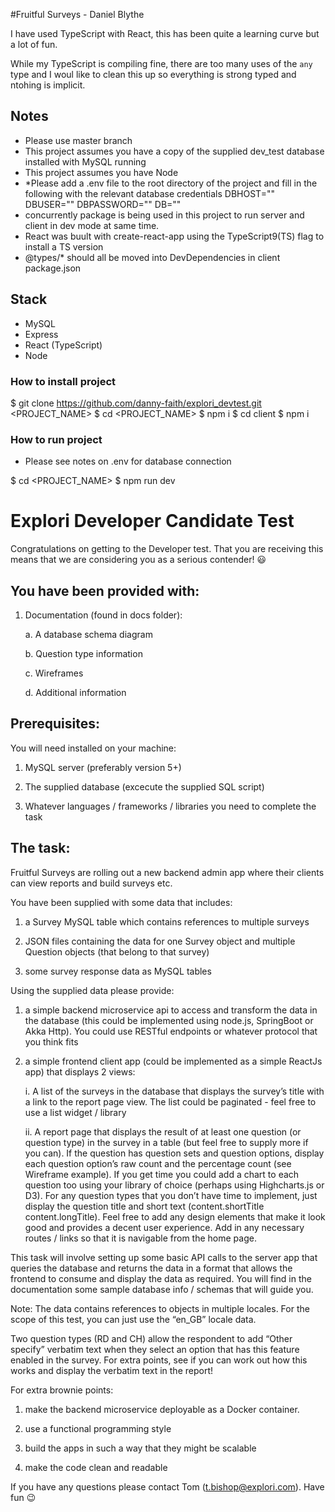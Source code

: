 #Fruitful Surveys - Daniel Blythe

I have used TypeScript with React, this has been quite a learning curve but a lot of fun.

While my TypeScript is compiling fine, there are too many uses of the `any` type and I woul like to clean this up so everything is strong typed and ntohing is implicit.

## Notes

- Please use master branch
- This project assumes you have a copy of the supplied dev_test database installed with MySQL running
- This project assumes you have Node
- \*Please add a .env file to the root directory of the project and fill in the following with the relevant database credentials
  DBHOST=""
  DBUSER=""
  DBPASSWORD=""
  DB=""
- concurrently package is being used in this project to run server and client in dev mode at same time.
- React was buult with create-react-app using the TypeScript9(TS) flag to install a TS version
- @types/\* should all be moved into DevDependencies in client package.json

## Stack

- MySQL
- Express
- React (TypeScript)
- Node

### How to install project

$ git clone https://github.com/danny-faith/explori_devtest.git <PROJECT_NAME>
$ cd <PROJECT_NAME>
$ npm i
$ cd client
\$ npm i

### How to run project

- Please see notes on .env for database connection

$ cd <PROJECT_NAME> 
$ npm run dev

# Explori Developer Candidate Test

Congratulations on getting to the Developer test. That you are receiving this means that we are considering you as a serious contender! :smiley:

## You have been provided with:

1. Documentation (found in docs folder):

   a. A database schema diagram

   b. Question type information

   c. Wireframes

   d. Additional information

## Prerequisites:

You will need installed on your machine:

1. MySQL server (preferably version 5+)

2. The supplied database (excecute the supplied SQL script)

3. Whatever languages / frameworks / libraries you need to complete the task

## The task:

Fruitful Surveys are rolling out a new backend admin app where their clients can view reports and build surveys etc.

You have been supplied with some data that includes:

1. a Survey MySQL table which contains references to multiple surveys

2. JSON files containing the data for one Survey object and multiple Question objects (that belong to that survey)

3. some survey response data as MySQL tables

Using the supplied data please provide:

1. a simple backend microservice api to access and transform the data in the database (this could be implemented using node.js, SpringBoot or Akka Http). You could use RESTful endpoints or whatever protocol that you think fits

2. a simple frontend client app (could be implemented as a simple ReactJs app) that displays 2 views:

   i. A list of the surveys in the database that displays the survey’s title with a link to the report page view. The list could be paginated - feel free to use a list widget / library

   ii. A report page that displays the result of at least one question (or question type) in the survey in a table (but feel free to supply more if you can). If the question has question sets and question options, display each question option’s raw count and the percentage count (see Wireframe example). If you get time you could add a chart to each question too using your library of choice (perhaps using Highcharts.js or D3). For any question types that you don’t have time to implement, just display the question title and short text (content.shortTitle content.longTitle). Feel free to add any design elements that make it look good and provides a decent user experience. Add in any necessary routes / links so that it is navigable from the home page.

This task will involve setting up some basic API calls to the server app that queries the database and returns the data in a format that allows the frontend to consume and display the data as required. You will find in the documentation some sample database info / schemas that will guide you.

Note: The data contains references to objects in multiple locales. For the scope of this test, you can just use the “en_GB” locale data.

Two question types (RD and CH) allow the respondent to add “Other specify” verbatim text when they select an option that has this feature enabled in the survey. For extra points, see if you can work out how this works and display the verbatim text in the report!

For extra brownie points:

1. make the backend microservice deployable as a Docker container.

2. use a functional programming style

3. build the apps in such a way that they might be scalable

4. make the code clean and readable

If you have any questions please contact Tom (t.bishop@explori.com). Have fun :wink:
